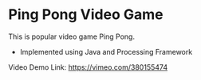 # Ping Pong Video Game

This is popular video game Ping Pong. 

- Implemented using Java and Processing Framework

Video Demo Link: https://vimeo.com/380155474
